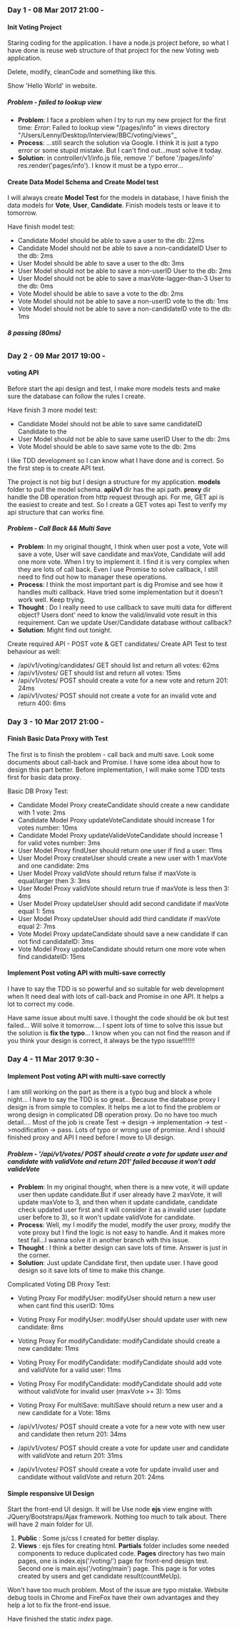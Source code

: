 ### Day 1 - 08 Mar 2017 21:00 -
#### Init Voting Project
Staring coding for the application. I have a node.js project before, so what I have done is reuse web structure of that project for the new Voting web application.

Delete, modify, cleanCode and something like this.

Show 'Hello World' in website.

##### Problem - failed to lookup view
* __Problem__: I face a problem when I try to run my new project for the first time: _Error_: Failed to lookup view "/pages/info" in views directory "/Users/Lenny/Desktop/Interview/BBC/voting/views"_
* __Process__: ...still search the solution via Google. I think it is just a typo error or some stupid mistake. But I can't find out...must solve it today.
* __Solution__: in controller/v1/info.js file, remove '/' before '/pages/info' res.render('pages/info'). I know it must be a typo error...

#### Create Data Model Schema and Create Model test
I will always create __Model Test__ for the models in database, I have finish the data models for __Vote__, __User__, __Candidate__. Finish models tests or leave it to tomorrow.

Have finish model test:
  * Candidate Model should be able to save a user to the db: 22ms
  * Candidate Model should not be able to save a non-candidateID User to the db: 2ms
  * User Model should be able to save a user to the db: 3ms
  * User Model should not be able to save a non-userID User to the db: 2ms
  * User Model should not be able to save a maxVote-lagger-than-3 User to the db: 0ms
  * Vote Model should be able to save a vote to the db: 2ms
  * Vote Model should not be able to save a non-userID vote to the db: 1ms
  * Vote Model should not be able to save a non-candidateID vote to the db: 1ms

###### __8 passing (80ms)__

### Day 2 - 09 Mar 2017 19:00 -
#### voting API
Before start the api design and test, I make more models tests and make sure the database can follow the rules I create.

Have finish 3 more model test:
* Candidate Model should not be able to save same candidateID Candidate to the
* User Model should not be able to save same userID User to the db: 2ms
* Vote Model should be able to save same vote to the db: 2ms

I like TDD development so I can know what I have done and is correct. So the first step is to create API test.

The project is not big but I design a structure for my application. __models__ folder to pull the model schema. __api/v1__ dir has the api path. __proxy__ dir handle the DB operation from http request through api. For me, GET api is the easiest to create and test. So I create a GET votes api Test to verify my api structure that can works fine.

##### Problem - Call Back && Multi Save
* __Problem__: In my original thought, I think when user post a vote, Vote will save a vote, User will save candidate and maxVote, Candidate will add one more vote. When I try to implement it. I find it is very complex when they are lots of call back. Even I use Promise to solve callback, I still need to find out how to manager these operations.
* __Process__: I think the most important part is dig Promise and see how it handles multi callback. Have tried some implementation but it doesn't work well. Keep trying.
* __Thought__ : Do I really need to use callback to save multi data for different object? Users dont' need to know the valid/invalid vote result in this requirement. Can we update User/Candidate database without callback?  
* __Solution__: Might find out tonight.

Create required API - POST vote & GET candidates/
Create API Test to test behaviour as well:
* /api/v1/voting/candidates/ GET should list and return all votes: 62ms
* /api/v1/votes/ GET should list and return all votes: 15ms
* /api/v1/votes/ POST should create a vote for a new vote and return 201: 24ms
* /api/v1/votes/ POST should not create a vote for an invalid vote and return 400: 6ms

### Day 3 - 10 Mar 2017 21:00 -
#### Finish Basic Data Proxy with Test
The first is to finish the problem - call back and multi save. Look some documents about call-back and Promise. I have some idea about how to design this part better. Before implementation, I will make some TDD tests first for basic data proxy.

Basic DB Proxy Test:
* Candidate Model Proxy createCandidate should create a new candidate with 1 vote: 2ms
* Candidate Model Proxy updateVoteCandidate should increase 1 for votes number: 10ms
* Candidate Model Proxy updateValideVoteCandidate should increase 1 for valid votes number: 3ms
* User Model Proxy findUser should return one user if find a user: 11ms
* User Model Proxy createUser should create a new user with 1 maxVote and one candidate: 2ms
* User Model Proxy validVote should return false if maxVote is equal/larger then 3: 3ms
* User Model Proxy validVote should return true if maxVote is less then 3: 4ms
* User Model Proxy updateUser should add second candidate if maxVote equal 1: 5ms
* User Model Proxy updateUser should add third candidate if maxVote equal 2: 7ms
* Vote Model Proxy updateCandidate should save a new candidate if can not find candidateID: 3ms
* Vote Model Proxy updateCandidate should return one more vote when find candidateID: 15ms

#### Implement Post voting API with multi-save correctly
I have to say the TDD is so powerful and so suitable for web development when It need deal with lots of call-back and Promise in one API. It helps a lot to correct my code.

Have same issue about multi save. I thought the code should be ok but test failed... Will solve it tomorrow.... I spent lots of time to solve this issue but the solution is __fix the typo__... I know when you can not find the reason and if you think your design is correct, it always be the typo issue!!!!!!!

### Day 4 - 11 Mar 2017 9:30 -
#### Implement Post voting API with multi-save correctly
I am still working on the part as there is a typo bug and block a whole night... I have to say the TDD is so great... Because the database proxy I design is from simple to complex. It helps me a lot to find the problem or wrong design in complicated DB operation proxy. Do no have too much detail.... Most of the job is create Test -> design -> implementation -> test ->modification -> pass. Lots of typo or wrong use of promise. And I should finished proxy and API I need before I move to UI design.

##### Problem - '/api/v1/votes/ POST should create a vote for update user and candidate with validVote and return 201' failed because it won't add valideVote
* __Problem__: In my original thought, when there is a new vote, it will update user then update candidate.But if user already have 2 maxVote, it will update maxVote to 3, and then when it update candidate, candidate check updated user first and it will consider it as a invalid user (update user before to 3), so it won't update validVote for candidate.
* __Process__: Well, my I modify the model, modify the user proxy, modify the vote proxy but I find the logic is not easy to handle. And it makes more test fail...I wanna solve it in another branch with this issue.  
* __Thought__ : I think a better design can save lots of time. Answer is just in the corner.
* __Solution__: Just update Candidate first, then update user. I have good design so it save lots of time to make this change.

Complicated Voting DB Proxy Test:
* Voting Proxy For modifyUser:  modifyUser should return a new user when cant find this userID: 10ms

* Voting Proxy For modifyUser:  modifyUser should update user with new candidate: 8ms
* Voting Proxy For modifyCandidate:  modifyCandidate should create a new candidate: 11ms
* Voting Proxy For modifyCandidate:  modifyCandidate should add vote and validVote for a valid user: 11ms
* Voting Proxy For modifyCandidate:  modifyCandidate should add vote without validVote for invalid user (maxVote >= 3): 10ms
* Voting Proxy For multiSave:  multiSave should return a new user and a new candidate for a Vote: 18ms
* /api/v1/votes/ POST should create a vote for a new vote with new user and candidate then return 201: 34ms
* /api/v1/votes/ POST should create a vote for update user and candidate with validVote and return 201: 31ms
* /api/v1/votes/ POST should create a vote for update invalid user and candidate without validVote and return 201: 24ms

#### Simple responsive UI Design
Start the front-end UI design. It will be Use node __ejs__ view engine with JQuery/Bootstraps/Ajax framework. Nothing too much to talk about. There will have 2 main folder for UI.
1. __Public__ : Some js/css I created for better display.
2. __Views__ : ejs files for creating html. __Partials__ folder includes some needed components to reduce duplicated code. __Pages__ directory has two main pages, one is index.ejs('/voting/') page for front-end design test. Second one is main.ejs('/voting/main') page. This page is for votes created by users and get candidate result(countMeUp).

Won't have too much problem. Most of the issue are typo mistake. Website debug tools in Chrome and FireFox have their own advantages and they help a lot to fix the front-end issue.

Have finished the static _index_ page.
